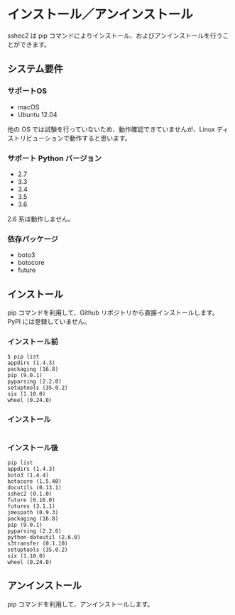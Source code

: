 # インストール／アンインストール

sshec2 は pip コマンドによりインストール、およびアンインストールを行うことができます。

## システム要件
### サポートOS
- macOS
- Ubuntu 12.04

他の OS では試験を行っていないため、動作確認できていませんが、Linux ディストリビューションで動作すると思います。

### サポート Python バージョン
- 2.7
- 3.3
- 3.4
- 3.5
- 3.6

2.6 系は動作しません。

### 依存パッケージ
- boto3
- botocore
- future

## インストール

pip コマンドを利用して、Github リポジトリから直接インストールします。PyPI には登録していません。

### インストール前
```
$ pip list
appdirs (1.4.3)
packaging (16.8)
pip (9.0.1)
pyparsing (2.2.0)
setuptools (35.0.2)
six (1.10.0)
wheel (0.24.0)
```

### インストール
```
```

### インストール後
```
pip list
appdirs (1.4.3)
boto3 (1.4.4)
botocore (1.5.40)
docutils (0.13.1)
sshec2 (0.1.0)
future (0.16.0)
futures (3.1.1)
jmespath (0.9.3)
packaging (16.8)
pip (9.0.1)
pyparsing (2.2.0)
python-dateutil (2.6.0)
s3transfer (0.1.10)
setuptools (35.0.2)
six (1.10.0)
wheel (0.24.0)
```

## アンインストール

pip コマンドを利用して、アンインストールします。

```
```

